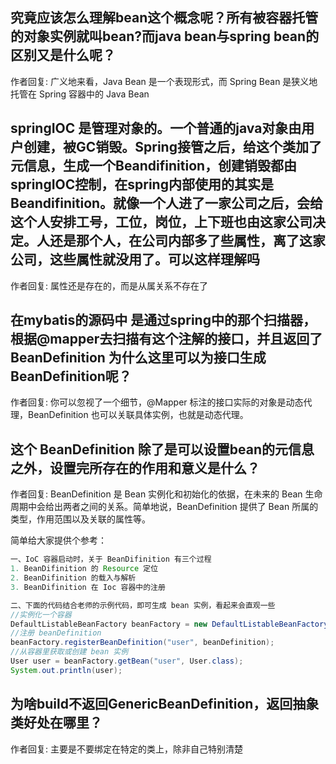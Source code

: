 究竟应该怎么理解bean这个概念呢？所有被容器托管的对象实例就叫bean?而java bean与spring bean的区别又是什么呢？
-
作者回复: 广义地来看，Java Bean 是一个表现形式，而 Spring Bean 是狭义地托管在 Spring 容器中的 Java Bean

springIOC 是管理对象的。一个普通的java对象由用户创建，被GC销毁。Spring接管之后，给这个类加了元信息，生成一个Beandifinition，创建销毁都由springIOC控制，在spring内部使用的其实是Beandifinition。就像一个人进了一家公司之后，会给这个人安排工号，工位，岗位，上下班也由这家公司决定。人还是那个人，在公司内部多了些属性，离了这家公司，这些属性就没用了。可以这样理解吗
-
作者回复: 属性还是存在的，而是从属关系不存在了

在mybatis的源码中 是通过spring中的那个扫描器，根据@mapper去扫描有这个注解的接口，并且返回了BeanDefinition 为什么这里可以为接口生成BeanDefinition呢？
-
作者回复: 你可以忽视了一个细节，@Mapper 标注的接口实际的对象是动态代理，BeanDefinition 也可以关联具体实例，也就是动态代理。

这个 BeanDefinition 除了是可以设置bean的元信息之外，设置完所存在的作用和意义是什么？
-
作者回复: BeanDefinition 是 Bean 实例化和初始化的依据，在未来的 Bean 生命周期中会给出两者之间的关系。简单地说，BeanDefinition  提供了 Bean 所属的类型，作用范围以及关联的属性等。

简单给大家提供个参考：
```java
一、IoC 容器启动时，关于 BeanDifinition 有三个过程
1. BeanDifinition 的 Resource 定位
2. BeanDifinition 的载入与解析
3. BeanDifinition 在 Ioc 容器中的注册

二、下面的代码结合老师的示例代码，即可生成 bean 实例，看起来会直观一些
//实例化一个容器
DefaultListableBeanFactory beanFactory = new DefaultListableBeanFactory();
//注册 beanDefinition
beanFactory.registerBeanDefinition("user", beanDefinition);
//从容器里获取或创建 bean 实例
User user = beanFactory.getBean("user", User.class);
System.out.println(user);
```

为啥build不返回GenericBeanDefinition，返回抽象类好处在哪里？
-
作者回复: 主要是不要绑定在特定的类上，除非自己特别清楚